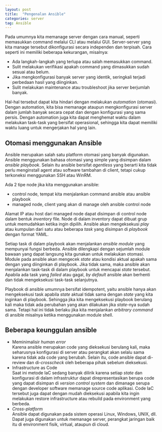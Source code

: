 ```yaml
---
layout: post
title:  "Pengenalan Ansible"
categories: server
tag: Ansible
---
```


Pada umumnya kita memanage server dengan cara manual, seperti memasukkan command melalui CLI atau melalui GUI. Server-server yang kita manage tersebut dikonfigurasi secara independen dan terpisah. Cara seperti ini memiliki beberapa kekurangan, misalnya:
- Ada langkah-langkah yang terlupa atau salah memasukkan command.
- Sulit melakukan verifikasi apakah command yang dimasukkan sudah sesuai atau belum.
- Jika mengkonfigurasi banyak server yang identik, seringkali terjadi perbedaan hasil yang diinginkan.
- Sulit melakukan maintenance atau troubleshoot jika server berjumlah banyak.

Hal-hal tersebut dapat kita hindari dengan melakukan *automation* (otomasi). Dengan automation, kita bisa memanage ataupun mengkonfigurasi server dalam jumlah banyak secara cepat dan dengan konfigurasi yang sama persis. Dengan automation juga kita dapat menghemat waktu dalam melakukan task-task yang bersifat operasional, sehingga kita dapat memiliki waktu luang untuk mengerjakan hal yang lain.

## Otomasi menggunakan Ansible
Ansible merupakan salah satu platform otomasi yang banyak digunakan. Ansible menggunakan bahasa otomasi yang simple yang disimpan dalam *ansible playbook*. Selain itu ansible bersifat *agentless* yang berarti kita tidak perlu menginstall agent atau software tambahan di client, tetapi cukup terkoneksi menggunakan SSH atau WinRM.

Ada 2 tipe node jika kita menggunakan ansible:
- control node, tempat kita menjalankan command ansible atau ansible playbook
- managed node, client yang akan di manage oleh ansible control node

Alamat IP atau host dari managed node dapat disimpan di control node dalam bentuk *inventory* file. Node di dalam inventory dapat dibuat grup untuk memudahkan ketika ingin dipilih. Ansible akan mengeksekusi *play* atau kumpulan dari satu atau beberapa *task* yang disimpan di *playbook* dengan format YAML.

Setiap task di dalam playbook akan menjalankan *ansible module* yang mempunyai fungsi berbeda. Ansible dilengkapi dengan sejumlah module bawaan yang dapat langsung kita gunakan untuk melakukan otomasi. Module pada ansible akan mengecek *state* atau kondisi aktual apakah sama dengan yang diinginkan di playbook. Jika tidak sama, maka ansible akan menjalankan task-task di dalam playbook untuk mencapai *state* tersebut. Apabila ada task yang *failed* atau gagal, *by default* ansible akan berhenti dan tidak mengeksekusi task-task selanjutnya.

Playbook di ansible umumnya bersifat idempotent, yaitu ansible hanya akan mengeksekusi task apabila *state* aktual tidak sama dengan *state* yang kita inginkan di playbook. Sehingga jika kita mengeksekusi playbook berulang kali maka tidak ada perubahan yang akan dilakukan jika *state*-nya sudah sama. Tetapi hal ini tidak berlaku jika kita menjalankan *arbitrary command* di ansible misalnya ketika menggunakan module shell.

## Beberapa keunggulan ansible
- Meminimalisir *human error*<br>
Karena ansible merupakan code yang dieksekusi berulang kali, maka seharusnya konfigurasi di server atau perangkat akan selalu sama karena tidak ada code yang berubah. Selain itu, code ansible dapat di-review dan di-*crosscheck* oleh beberapa pihak sebelum dieksekusi.
- Infrastructure as Code<br>
Saat ini metode IaC sedang banyak dilirik karena setiap *state* dan konfigurasi di dalam infrastruktur dapat direpresentasikan berupa code yang dapat disimpan di *version control system* dan dimanage serupa dengan developer software memanage source code aplikasi. Code IaC tersebut juga dapat dengan mudah dieksekusi apabila kita ingin melakukan restore infrastructure atau rebuild pada environment yang berbeda.
- *Cross-platform*<br>
Ansible dapat digunakan pada sistem operasi Linux, Windows, UNIX, dll. Dapat juga digunakan untuk memanage server, perangkat jaringan baik itu di environment fisik, virtual, ataupun di cloud.